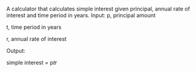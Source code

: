 A calculator that calculates simple interest given principal, annual rate of interest and time period in years.
Input:
   p, principal amount 
   
   t, time period in years 
   
   r, annual rate of interest
   
Output: 
   
   simple interest = p*t*r
